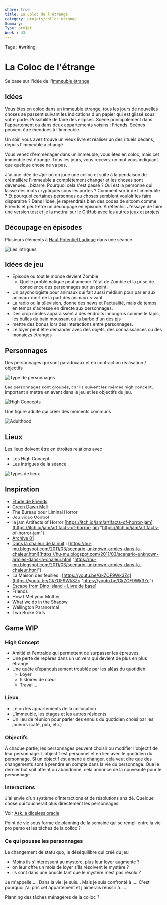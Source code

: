 ```yaml
---
share: true 
title: La Coloc de l'étrange
category: projets/colloc_etrange
Summary: 
Type: projet
Week : 43
---
```

Tags : #writing 

# La Coloc de l'étrange

Se base sur l'idée de l'[Immeuble étrange](./Elements/Immeuble%20étrange.md)

## Idées

Vous êtes en coloc dans un immeuble étrange, tous les jours de nouvelles choses se passent suivant les indications d'un papier qui est glissé sous votre porte.
Possibilité de faire des ellipses.
Scène principalement dans l'appartement ou dans deux appartements voisins : Friends.
Scènes peuvent être étendues à l'immeuble.

Un soir, vous avez trouvé un vieux livre et réaliser un des rituels dedans, depuis l'immeuble a changé

Vous venez d'emménager dans un immeuble, vous êtes en coloc, mais cet immeuble est étrange. Tous les jours, vous recevez un mot vous indiquant que quelque chose ne va pas.

J'ai une idée de #jdr où on joue une colloc et suite à la pendaison de crémaillère l'immeuble a complètement changer et les choses sont devenues… bizarre. Pourquoi cela s'est passé ? Qui est la personne qui laisse des mots cryptiques sous les portes ?
Comment sortir de l'immeuble ? Et pourquoi certaines personnes ou choses semblent vouloir les faire disparaitre ?
Dans l'idée, je reprendrais bien des codes de sitcom comme Friends et peut-être un découpage en épisode. À réfléchir.
J'essaye de faire une version test et je la mettrai sur le GitHub avec les autres jeux et projets

## Découpage en épisodes

Plusieurs éléments à [Haut Potentiel Ludique](Potentiels%20ludiques%7C%20Haut%20Potentiel%20Ludique.md) dans une séance.

![Les intrigues](./Sources/Étude%20de%20Friends.md#Intrigues)

## Idées de jeu

- Épisode ou tout le monde devient Zombie
  - Quelle problématique peut amener l'état de Zombie et la prise de conscience des personnages sur un point.
- Un psychologiste pour animaux qui fait aussi médium pour parler aux animaux mort de la part des animaux vivant
- La radio ou la télévision, donne des news et l'actualité, mais de temps en temps s'adresse en directe aux personnages.
- Des crop circles apparaissent à des endroits incongrus comme le tapis, les bulles du bain moussant ou la barbe d'un des pjs
- mettre des bonus lors des interactions entre personnages. 
- Le loyer peut être demander avec des objets, des connaissances ou des monaiezs étranges


## Personnages

Des personnages qui sont paradoxaux et en contraction réalisation / objectifs

![Type de personnages](Étude%20de%20Friends.md#Type%20de%20personnages)

Les personnages sont groupés, car ils suivent les mêmes high concept, important à mettre en avant dans le jeu et les objectifs du jeu.

![High Concepts](Étude%20de%20Friends.md#High%20Concept)

Une figure adulte qui créer des moments communs

![Adulthood](./Sources/Étude%20de%20Friends.md#Adulthood)

## Lieux

Les lieux doivent être en étroites relations avec

- Les High Concept
- Les intrigues de la séance

![Types de lieux](Étude%20de%20Friends.md#Types%20de%20lieux)

## Inspiration

- [Étude de Friends](./Sources/Étude%20de%20Friends.md)
- [Green Dawn Mall](Green%20Dawn%20Mall.md)
- The Bureau pour Liminal Horror
- Jeu vidéo Control
- la jam Artifacts of Horror [https://itch.io/jam/artifacts-of-horror-jam](https://itch.io/jam/artifacts-of-horror-jam "https://itch.io/jam/artifacts-of-horror-jam")
- [Archive 81](9999%20Inbox/Archive%2081.md)
- [Dans la chaleur de la nuit](Dans%20la%20chaleur%20de%20la%20nuit.md) : [https://hu-mu.blogspot.com/2011/03/scenario-unknown-armies-dans-la-chaleur.html](https://hu-mu.blogspot.com/2011/03/scenario-unknown-armies-dans-la-chaleur.html "https://hu-mu.blogspot.com/2011/03/scenario-unknown-armies-dans-la-chaleur.html")
- La Maison des feuilles : [https://youtu.be/GkZOF9Wk3Zc](https://youtu.be/GkZOF9Wk3Zc "https://youtu.be/GkZOF9Wk3Zc")
- [Escape from Dino Island - Livre de base](Escape%20from%20Dino%20Island%20-%20Livre%20de%20base.md)]
- Friends
- How I Met your Mother
- What we do in the Shadow
- Wellington Paranormal
- Two Broke Girls

## Game WIP

### High Concept

- Amitié et l'entraide qui permettent de surpasser les épreuves.
- Une perte de repères dans un univers qui devient de plus en plus étrange.
- Une quête d’épanouissement troublée par les aléas du quotidien.
	- Loyer
	- histoires de cœur 
	- Travail…

### Lieux

- Le ou les appartements de la collocation
- L'immeuble, les étages et les autres résidents
- Un lieu de réunion pour parler des ennuis du quotidien choisi par les joueurs (café, pub, etc.)

### Objectifs 

À chaque partie, les personnages peuvent choisir ou modifier l'objectif de leur personnage.
L'objectif est personnel et en lien avec le quotidien du personnage. Si un objectif est amené à changer, cela veut dire que des changements sont à prendre en compte dans la vie du personnage. Que le dernier but soit atteint ou abandonné, cela annonce de la nouveauté pour le personnage.

### Interactions

J'ai envie d'un système d'interactions et de résolutions ans dé. Quelque chose qui toucherait plus directement les personnages.

Voir [Ask, a diceless oracle](../../source/Ask,%20a%20diceless%20oracle.md)

Point de vie sous forme de planning de la semaine qui se rempli entre la vie pro perso et les tâches de la colloc ?

### Ce qui pousse les personnages

Le changement de statu quo, le déséquilibre qui créé du jeu 

- Moins ils s'intéressent au mystère, plus leur loyer augmente ?
- on leur offre un mois de loyer s'ils résolvent le mystère ?
- ils sont dans une boucle tant que le mystère n'est pas résolu ?

Je m'appelle..... 
Dans la vie, je suis…
Mais je suis confronté à .... 
C'est pourquoi j'ai pris cet appartement et j'aimerais réussir à .....

Planning des tâches ménagères de la colloc ?